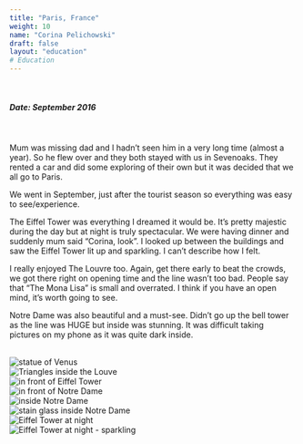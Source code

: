 ```yaml
---
title: "Paris, France"
weight: 10
name: "Corina Pelichowski"
draft: false
layout: "education"
# Education
---
```

<br>
<div class="container">
  <h5>Date: September 2016</h5>
  <br>
  <p>
    Mum was missing dad and I hadn’t seen him in a very long time (almost a year). So he flew over and they both stayed with us in Sevenoaks. They rented a car and did some exploring of their own but it was decided that we all go to Paris.
  </p>

  <p>
    We went in September, just after the tourist season so everything was easy to see/experience.
  </p>

  <p>
    The Eiffel Tower was everything I dreamed it would be. It’s pretty majestic during the day but at night is truly spectacular. We were having dinner and suddenly mum said “Corina, look”. I looked up between the buildings and saw the Eiffel Tower lit up and sparkling. I can’t describe how I felt.
  </p>

  <p>
    I really enjoyed The Louvre too. Again, get there early to beat the crowds, we got there right on opening time and the line wasn’t too bad. People say that “The Mona Lisa” is small and overrated. I think if you have an open mind, it’s worth going to see.
  </p>

  <p>
    Notre Dame was also beautiful and a must-see. Didn’t go up the bell tower as the line was HUGE but inside was stunning. It was difficult taking pictures on my phone as it was quite dark inside.
  </p>

  <br>
  <!-- IMAGES --> 

  <div class="row">
    <div class="col">
      <img src="/img/blog/8_paris1.jpg" alt="statue of Venus">
    </div>
    <div class="col">
      <img src="/img/blog/8_paris2.jpg" alt="Triangles inside the Louve">
    </div>
    <div class="col">
      <img src="/img/blog/8_paris3.jpg" alt="in front of Eiffel Tower">
    </div>
    <div class="col">
      <img src="/img/blog/8_paris4.jpg" alt="in front of Notre Dame">
    </div>
  </div>

  <div class="row">
    <div class="col">
      <img src="/img/blog/8_paris5.jpg" alt="inside Notre Dame">
    </div>
    <div class="col">
      <img src="/img/blog/8_paris6.jpg" alt=" stain glass inside Notre Dame">
    </div>
    <div class="col">
      <img src="/img/blog/8_paris7.jpg" alt="Eiffel Tower at night">
    </div>
    <div class="col">
      <img src="/img/blog/8_paris8.jpg" alt="Eiffel Tower at night - sparkling">
    </div>
  </div>
</div>